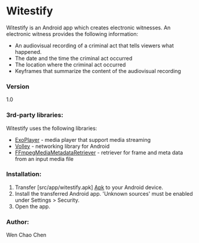 # Witestify
Witestify is an Android app which creates electronic witnesses. An electronic witness provides the following information:

- An audiovisual recording of a criminal act that tells viewers what happened.
- The date and the time the criminal act occurred
- The location where the criminal act occurred
- Keyframes that summarize the content of the audiovisual recording

### Version
1.0

### 3rd-party libraries:
Witestify uses the following libraries:

* [ExoPlayer] - media player that support media streaming
* [Volley] - networking library for Android
* [FFmpegMediaMetadataRetriever] - retriever for frame and meta data from an input media file

### Installation:
1. Transfer [src/app/witestify.apk] [Apk] to your Android device.
2. Install the transferred Android app. 'Unknown sources' must be enabled under Settings > Security.
3. Open the app.

### Author:
Wen Chao Chen

[ExoPlayer]: http://google.github.io/ExoPlayer/
[Volley]: https://developer.android.com/training/volley/index.html
[FFmpegMediaMetadataRetriever]: https://github.com/wseemann/FFmpegMediaMetadataRetriever

[Apk]: https://github.com/TheMaximumDrive/witestify/blob/master/src/app/witestify.apk
